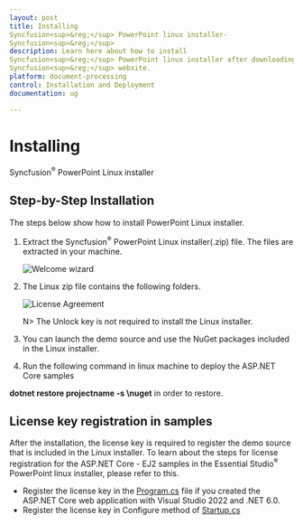 ```yaml
---
layout: post
title: Installing 
Syncfusion<sup>&reg;</sup> PowerPoint linux installer-
Syncfusion<sup>&reg;</sup>
description: Learn here about how to install 
Syncfusion<sup>&reg;</sup> PowerPoint linux installer after downloading from our 
Syncfusion<sup>&reg;</sup> website.
platform: document-processing
control: Installation and Deployment
documentation: ug

---
```


# Installing 
Syncfusion<sup>&reg;</sup> PowerPoint Linux installer

## Step-by-Step Installation

The steps below show how to install PowerPoint Linux installer.

1. Extract the 
Syncfusion<sup>&reg;</sup> PowerPoint Linux installer(.zip) file. The files are extracted in your machine.

   ![Welcome wizard](images/Linux_Installer1.png)
   

2. The Linux zip file contains the following folders.

   ![License Agreement](images/Linux_Installer2.png)   
   
   N> The Unlock key is not required to install the Linux installer.


4. You can launch the demo source and use the NuGet packages included in the Linux installer.


5. Run the following command in linux machine to deploy the ASP.NET Core samples
 
  **dotnet restore projectname -s \nuget** in order to restore.

## License key registration in samples

After the installation, the license key is required to register the demo source that is included in the Linux installer. To learn about the steps for license registration for the ASP.NET Core - EJ2 samples in the Essential Studio<sup>&reg;</sup> PowerPoint linux installer, please refer to this.

* Register the license key in the [Program.cs](https://ej2.syncfusion.com/aspnetcore/documentation/licensing/how-to-register-in-an-application#for-aspnet-core-application-using-net-60) file if you created the ASP.NET Core web application with Visual Studio 2022 and .NET 6.0.
* Register the license key in Configure method of [Startup.cs](https://ej2.syncfusion.com/aspnetcore/documentation/licensing/how-to-register-in-an-application#for-aspnet-core-application-using-net-50-or-net-31)